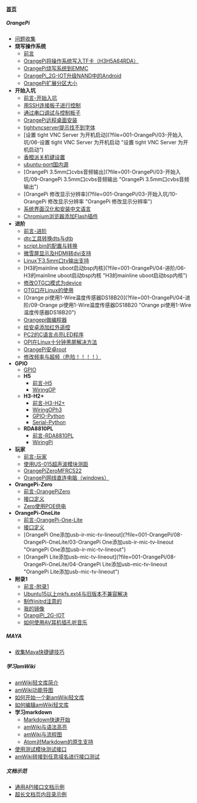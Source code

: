 
#### [首页](?file=首页 "返回首页")

##### OrangePi
- [问题收集](?file=001-OrangePi/01-问题收集 "问题收集")
- **烧写操作系统**
    - [前言](?file=001-OrangePi/02-烧写操作系统/01-前言 "前言")
    - [OrangePi将操作系统写入TF卡（H3H5A64RDA）](?file=001-OrangePi/02-烧写操作系统/02-OrangePi将操作系统写入TF卡（H3H5A64RDA） "OrangePi将操作系统写入TF卡（H3H5A64RDA）")
    - [OrangePi烧写系统到EMMC](?file=001-OrangePi/02-烧写操作系统/03-OrangePi烧写系统到EMMC "OrangePi烧写系统到EMMC")
    - [OrangePi_2G-IOT升级NAND中的Android](?file=001-OrangePi/02-烧写操作系统/04-OrangePi_2G-IOT升级NAND中的Android "OrangePi_2G-IOT升级NAND中的Android")
    - [OrangePi扩展分区大小](?file=001-OrangePi/02-烧写操作系统/05-OrangePi扩展分区大小 "OrangePi扩展分区大小")
- **开始入坑**
    - [前言-开始入坑](?file=001-OrangePi/03-开始入坑/01-前言-开始入坑 "前言-开始入坑")
    - [用SSH连接板子进行控制](?file=001-OrangePi/03-开始入坑/02-用SSH连接板子进行控制 "用SSH连接板子进行控制")
    - [通过串口调试与控制板子](?file=001-OrangePi/03-开始入坑/03-通过串口调试与控制板子 "通过串口调试与控制板子")
    - [OrangePi远程桌面安装](?file=001-OrangePi/03-开始入坑/04-OrangePi远程桌面安装 "OrangePi远程桌面安装")
    - [tightvncserver提示找不到字体](?file=001-OrangePi/03-开始入坑/05-tightvncserver提示找不到字体 "tightvncserver提示找不到字体")
    - [设置 tight VNC Server 为开机启动](?file=001-OrangePi/03-开始入坑/06-设置 tight VNC Server 为开机启动 "设置 tight VNC Server 为开机启动")
    - [香橙派关机键设置](?file=001-OrangePi/03-开始入坑/07-香橙派关机键设置 "香橙派关机键设置")
    - [ubuntu-port国内源](?file=001-OrangePi/03-开始入坑/08-ubuntu-port国内源 "ubuntu-port国内源")
    - [OrangePi 3.5mm口cvbs音频输出](?file=001-OrangePi/03-开始入坑/09-OrangePi 3.5mm口cvbs音频输出 "OrangePi 3.5mm口cvbs音频输出")
    - [OrangePi 修改显示分辨率](?file=001-OrangePi/03-开始入坑/10-OrangePi 修改显示分辨率 "OrangePi 修改显示分辨率")
    - [系统界面汉化和安装中文语言](?file=001-OrangePi/03-开始入坑/11-系统界面汉化和安装中文语言 "系统界面汉化和安装中文语言")
    - [Chromium浏览器添加Flash插件](?file=001-OrangePi/03-开始入坑/12-Chromium浏览器添加Flash插件 "Chromium浏览器添加Flash插件")
- **进阶**
    - [前言-进阶](?file=001-OrangePi/04-进阶/01-前言-进阶 "前言-进阶")
    - [dtc工具转换dts与dtb](?file=001-OrangePi/04-进阶/02-dtc工具转换dts与dtb "dtc工具转换dts与dtb")
    - [script.bin的配置与转换](?file=001-OrangePi/04-进阶/03-script.bin的配置与转换 "script.bin的配置与转换")
    - [微雪屏显示及HDMI转dvi支持](?file=001-OrangePi/04-进阶/04-微雪屏显示及HDMI转dvi支持 "微雪屏显示及HDMI转dvi支持")
    - [Linux下3.5mm口tv输出支持](?file=001-OrangePi/04-进阶/05-Linux下3.5mm口tv输出支持 "Linux下3.5mm口tv输出支持")
    - [H3的mainline uboot启动bsp内核](?file=001-OrangePi/04-进阶/06-H3的mainline uboot启动bsp内核 "H3的mainline uboot启动bsp内核")
    - [修改OTG口模式为device](?file=001-OrangePi/04-进阶/07-修改OTG口模式为device "修改OTG口模式为device")
    - [OTG口在Linux的使用](?file=001-OrangePi/04-进阶/08-OTG口在Linux的使用 "OTG口在Linux的使用")
    - [Orange pi使用1-Wire温度传感器DS18B20](?file=001-OrangePi/04-进阶/09-Orange pi使用1-Wire温度传感器DS18B20 "Orange pi使用1-Wire温度传感器DS18B20")
    - [Orangepi做编程器](?file=001-OrangePi/04-进阶/10-Orangepi做编程器 "Orangepi做编程器")
    - [给安卓添加红外遥控](?file=001-OrangePi/04-进阶/11-给安卓添加红外遥控 "给安卓添加红外遥控")
    - [PC2的C语言点亮LED程序](?file=001-OrangePi/04-进阶/12-PC2的C语言点亮LED程序 "PC2的C语言点亮LED程序")
    - [OPI在Linux十分钟黑屏解决方法](?file=001-OrangePi/04-进阶/13-OPI在Linux十分钟黑屏解决方法 "OPI在Linux十分钟黑屏解决方法")
    - [OrangePi安卓root](?file=001-OrangePi/04-进阶/14-OrangePi安卓root "OrangePi安卓root")
    - [修改频率与超频（危险！！！！）](?file=001-OrangePi/04-进阶/15-修改频率与超频（危险！！！！） "修改频率与超频（危险！！！！）")
- **GPIO**
    - [GPIO](?file=001-OrangePi/05-GPIO/01-GPIO "GPIO")
    - **H5**
        - [前言-H5](?file=001-OrangePi/05-GPIO/02-H5/01-前言-H5 "前言-H5")
        - [WiringOP](?file=001-OrangePi/05-GPIO/02-H5/02-WiringOP "WiringOP")
    - **H3-H2+**
        - [前言-H3-H2+](?file=001-OrangePi/05-GPIO/03-H3-H2+/01-前言-H3-H2+ "前言-H3-H2+")
        - [WiringOPh3](?file=001-OrangePi/05-GPIO/03-H3-H2+/02-WiringOPh3 "WiringOPh3")
        - [GPIO-Python](?file=001-OrangePi/05-GPIO/03-H3-H2+/03-GPIO-Python "GPIO-Python")
        - [Serial-Python](?file=001-OrangePi/05-GPIO/03-H3-H2+/04-Serial-Python "Serial-Python")
    - **RDA8810PL**
        - [前言-RDA8810PL](?file=001-OrangePi/05-GPIO/04-RDA8810PL/01-前言-RDA8810PL "前言-RDA8810PL")
        - [WiringPi](?file=001-OrangePi/05-GPIO/04-RDA8810PL/02-WiringPi "WiringPi")
- **玩家**
    - [前言-玩家](?file=001-OrangePi/06-玩家/01-前言-玩家 "前言-玩家")
    - [使用US-015超声波模块测距](?file=001-OrangePi/06-玩家/02-使用US-015超声波模块测距 "使用US-015超声波模块测距")
    - [OrangePiZeroMFRC522](?file=001-OrangePi/06-玩家/03-OrangePiZeroMFRC522 "OrangePiZeroMFRC522")
    - [OrangePi网线直连电脑（windows）](?file=001-OrangePi/06-玩家/04-OrangePi网线直连电脑（windows） "OrangePi网线直连电脑（windows）")
- **OrangePi-Zero**
    - [前言-OrangePiZero](?file=001-OrangePi/07-OrangePi-Zero/01-前言-OrangePiZero "前言-OrangePiZero")
    - [接口定义](?file=001-OrangePi/07-OrangePi-Zero/02-接口定义 "接口定义")
    - [Zero使用POE供电](?file=001-OrangePi/07-OrangePi-Zero/03-Zero使用POE供电 "Zero使用POE供电")
- **OrangePi-OneLite**
    - [前言-OrangePi-One-Lite](?file=001-OrangePi/08-OrangePi-OneLite/01-前言-OrangePi-One-Lite "前言-OrangePi-One-Lite")
    - [接口定义](?file=001-OrangePi/08-OrangePi-OneLite/02-接口定义 "接口定义")
    - [OrangePi One添加usb-ir-mic-tv-lineout](?file=001-OrangePi/08-OrangePi-OneLite/03-OrangePi One添加usb-ir-mic-tv-lineout "OrangePi One添加usb-ir-mic-tv-lineout")
    - [OrangePi Lite添加usb-mic-tv-lineout](?file=001-OrangePi/08-OrangePi-OneLite/04-OrangePi Lite添加usb-mic-tv-lineout "OrangePi Lite添加usb-mic-tv-lineout")
- **附录1**
    - [前言-附录1](?file=001-OrangePi/09-附录1/01-前言-附录1 "前言-附录1")
    - [Ubuntu15以上mkfs.ext4与旧版本不兼容解决](?file=001-OrangePi/09-附录1/02-Ubuntu15以上mkfs.ext4与旧版本不兼容解决 "Ubuntu15以上mkfs.ext4与旧版本不兼容解决")
    - [制作initrd注意的](?file=001-OrangePi/09-附录1/03-制作initrd注意的 "制作initrd注意的")
    - [我的镜像](?file=001-OrangePi/09-附录1/04-我的镜像 "我的镜像")
    - [OrangiPi_2G-IOT](?file=001-OrangePi/09-附录1/05-OrangiPi_2G-IOT "OrangiPi_2G-IOT")
    - [如何使用AV耳机插孔听音乐](?file=001-OrangePi/09-附录1/06-如何使用AV耳机插孔听音乐 "如何使用AV耳机插孔听音乐")

##### MAYA
- [收集Maya快捷键技巧](?file=002-MAYA/01-收集Maya快捷键技巧 "收集Maya快捷键技巧")

##### 学习amWiki
- [amWiki轻文库简介](?file=003-学习amWiki/01-amWiki轻文库简介 "amWiki轻文库简介")
- [amWiki功能导图](?file=003-学习amWiki/02-amWiki功能导图 "amWiki功能导图")
- [如何开始一个新amWiki轻文库](?file=003-学习amWiki/03-如何开始一个新amWiki轻文库 "如何开始一个新amWiki轻文库")
- [如何编辑amWiki轻文库](?file=003-学习amWiki/04-如何编辑amWiki轻文库 "如何编辑amWiki轻文库")
- **学习markdown**
    - [Markdown快速开始](?file=003-学习amWiki/05-学习markdown/01-Markdown快速开始 "Markdown快速开始")
    - [amWiki与语法高亮](?file=003-学习amWiki/05-学习markdown/02-amWiki与语法高亮 "amWiki与语法高亮")
    - [amWiki与流程图](?file=003-学习amWiki/05-学习markdown/03-amWiki与流程图 "amWiki与流程图")
    - [Atom对Markdown的原生支持](?file=003-学习amWiki/05-学习markdown/05-Atom对Markdown的原生支持 "Atom对Markdown的原生支持")
- [使用测试模块测试接口](?file=003-学习amWiki/06-使用测试模块测试接口 "使用测试模块测试接口")
- [amWiki转接到任意域名进行接口测试](?file=003-学习amWiki/07-amWiki转接到任意域名进行接口测试 "amWiki转接到任意域名进行接口测试")

##### 文档示范
- [通用API接口文档示例](?file=004-文档示范/001-通用API接口文档示例 "通用API接口文档示例")
- [超长文档页内目录示例](?file=004-文档示范/002-超长文档页内目录示例 "超长文档页内目录示例")
